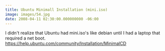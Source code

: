 ```yaml
---
title: Ubuntu Minimall Installation (mini.iso)
image: images/54.jpg
date: 2008-04-11 02:30:00.000000000 -06:00
---
```

I didn't realize that Ubuntu had mini.iso's like debian until I had a laptop that required a net boot.<br />https://help.ubuntu.com/community/Installation/MinimalCD

